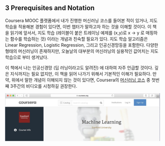 ## 3 Prerequisites and Notation

Coursera MOOC 플랫폼에서 내가 진행한 머신러닝 코스를 들어본 적이 있거나, 지도학습을 적용해본 경험이 있다면, 이번 챕터가 말하고자 하는 것을 이해할 것이다. 이 책을 읽기에 앞서서, 지도 학습 (레이블이 붙은 트레이닝 예제를 (x,y)로 x -> y 로 매핑하는 함수를 학습하는 것) 이라는 개념과 친숙할 필요가 있다. 지도 학습 알고리즘은 Linear Regression, Logistic Regression, 그리고 인공신경망등을 포함한다. 다양한 형태의 머신러닝이 존재하지만, 오늘날의 대부분의 머신러닝의 실용적인 값어치는 지도 학습으로 부터 생겨났다.

이 책에서 나는 인공신경망 (딥 러닝이라고도 알려진) 에 대하여 자주 언급할 것이다. 깊은 지식까지는 필요 없지만, 이 책을 읽어 나가기 위해서 기본적인 이해가 필요하다. 만약, 위에서 말한 개념이 이해되지 않는 것이 있다면, Coursera의 [머신러닝 코스](​http://ml-class.org) 중 첫번째 3주간의 비디오를 시청하길 권장한다.

<div style="text-align:center;">
  <img src='./img/3_1.png' style="text-align: center;" />
</div>
